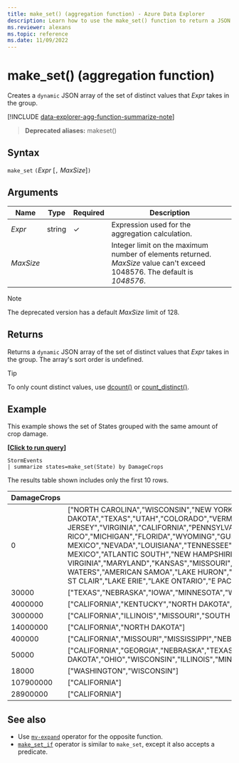 ```yaml
---
title: make_set() (aggregation function) - Azure Data Explorer
description: Learn how to use the make_set() function to return a JSON array of the distinct values that the expression takes in the group. 
ms.reviewer: alexans
ms.topic: reference
ms.date: 11/09/2022
---
```

# make_set() (aggregation function)

Creates a `dynamic` JSON array of the set of distinct values that *Expr* takes in the group.

[!INCLUDE [data-explorer-agg-function-summarize-note](../../includes/data-explorer-agg-function-summarize-note.md)]

> **Deprecated aliases:** makeset()

## Syntax

 `make_set` `(`*Expr* [`,` *MaxSize*]`)`

## Arguments

| Name | Type | Required | Description |
|--|--|--|--|
| *Expr* | string | &check; | Expression used for the aggregation calculation. |
| *MaxSize* |  |  | Integer limit on the maximum number of elements returned. *MaxSize* value can't exceed 1048576. The default is *1048576*. |

> [!NOTE]
> The deprecated version has a default *MaxSize* limit of 128.

## Returns

Returns a `dynamic` JSON array of the set of distinct values that *Expr* takes in the group.
The array's sort order is undefined.

> [!TIP]
> To only count distinct values, use [dcount()](dcount-aggfunction.md) or [count_distinct()](count-distinct-aggfunction.md).

## Example

This example shows the set of States grouped with the same amount of crop damage.

**\[**[**Click to run query**](https://dataexplorer.azure.com/clusters/kvc6bc487453a064d3c9de.northeurope/databases/NewDatabase1?query=H4sIAAAAAAAAAwsuyS/KdS1LzSspVuDlqlEoLs3NTSzKrEpVKC5JLEktts1NzE6NL04t0QgG8TUVkioVXBJzE9NTnYvyC4oBmxrbeD8AAAA=)**\]**

```kusto
StormEvents 
| summarize states=make_set(State) by DamageCrops
```

The results table shown includes only the first 10 rows.

| DamageCrops | states |
|--|--|
| 0 | ["NORTH CAROLINA","WISCONSIN","NEW YORK","ALASKA","DELAWARE","OKLAHOMA","INDIANA","ILLINOIS","MINNESOTA","SOUTH DAKOTA","TEXAS","UTAH","COLORADO","VERMONT","NEW JERSEY","VIRGINIA","CALIFORNIA","PENNSYLVANIA","MONTANA","WASHINGTON","OREGON","HAWAII","IDAHO","PUERTO RICO","MICHIGAN","FLORIDA","WYOMING","GULF OF MEXICO","NEVADA","LOUISIANA","TENNESSEE","KENTUCKY","MISSISSIPPI","ALABAMA","GEORGIA","SOUTH CAROLINA","OHIO","NEW MEXICO","ATLANTIC SOUTH","NEW HAMPSHIRE","ATLANTIC NORTH","NORTH DAKOTA","IOWA","NEBRASKA","WEST VIRGINIA","MARYLAND","KANSAS","MISSOURI","ARKANSAS","ARIZONA","MASSACHUSETTS","MAINE","CONNECTICUT","GUAM","HAWAII WATERS","AMERICAN SAMOA","LAKE HURON","DISTRICT OF COLUMBIA","RHODE ISLAND","LAKE MICHIGAN","LAKE SUPERIOR","LAKE ST CLAIR","LAKE ERIE","LAKE ONTARIO","E PACIFIC","GULF OF ALASKA"] |
| 30000 | ["TEXAS","NEBRASKA","IOWA","MINNESOTA","WISCONSIN"] |
| 4000000 | ["CALIFORNIA","KENTUCKY","NORTH DAKOTA","WISCONSIN","VIRGINIA"] |
| 3000000 | ["CALIFORNIA","ILLINOIS","MISSOURI","SOUTH CAROLINA","NORTH CAROLINA","MISSISSIPPI","NORTH DAKOTA","OHIO"] |
| 14000000 | ["CALIFORNIA","NORTH DAKOTA"] |
| 400000 | ["CALIFORNIA","MISSOURI","MISSISSIPPI","NEBRASKA","WISCONSIN","NORTH DAKOTA"] |
| 50000 | ["CALIFORNIA","GEORGIA","NEBRASKA","TEXAS","WEST VIRGINIA","KANSAS","MISSOURI","MISSISSIPPI","NEW MEXICO","IOWA","NORTH DAKOTA","OHIO","WISCONSIN","ILLINOIS","MINNESOTA","KENTUCKY"] |
| 18000 | ["WASHINGTON","WISCONSIN"] |
| 107900000 | ["CALIFORNIA"] |
| 28900000 | ["CALIFORNIA"] |

## See also

* Use [`mv-expand`](./mvexpandoperator.md) operator for the opposite function.
* [`make_set_if`](./makesetif-aggfunction.md) operator is similar to `make_set`, except it also accepts a predicate.
